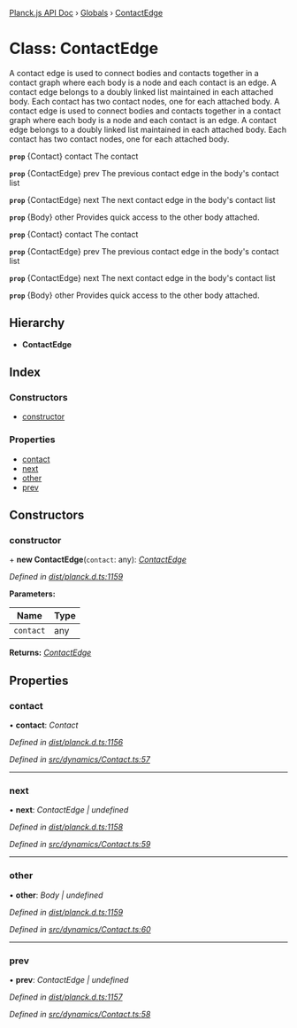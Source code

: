 [Planck.js API Doc](../README.md) › [Globals](../globals.md) › [ContactEdge](contactedge.md)

# Class: ContactEdge

A contact edge is used to connect bodies and contacts together in a contact
graph where each body is a node and each contact is an edge. A contact edge
belongs to a doubly linked list maintained in each attached body. Each
contact has two contact nodes, one for each attached body.
A contact edge is used to connect bodies and contacts together in a contact
graph where each body is a node and each contact is an edge. A contact edge
belongs to a doubly linked list maintained in each attached body. Each
contact has two contact nodes, one for each attached body.

**`prop`** {Contact} contact The contact

**`prop`** {ContactEdge} prev The previous contact edge in the body's contact list

**`prop`** {ContactEdge} next The next contact edge in the body's contact list

**`prop`** {Body} other Provides quick access to the other body attached.

**`prop`** {Contact} contact The contact

**`prop`** {ContactEdge} prev The previous contact edge in the body's contact list

**`prop`** {ContactEdge} next The next contact edge in the body's contact list

**`prop`** {Body} other Provides quick access to the other body attached.

## Hierarchy

* **ContactEdge**

## Index

### Constructors

* [constructor](contactedge.md#constructor)

### Properties

* [contact](contactedge.md#contact)
* [next](contactedge.md#next)
* [other](contactedge.md#other)
* [prev](contactedge.md#prev)

## Constructors

###  constructor

\+ **new ContactEdge**(`contact`: any): *[ContactEdge](contactedge.md)*

*Defined in [dist/planck.d.ts:1159](https://github.com/shakiba/planck.js/blob/3ede11b/dist/planck.d.ts#L1159)*

**Parameters:**

Name | Type |
------ | ------ |
`contact` | any |

**Returns:** *[ContactEdge](contactedge.md)*

## Properties

###  contact

• **contact**: *Contact*

*Defined in [dist/planck.d.ts:1156](https://github.com/shakiba/planck.js/blob/3ede11b/dist/planck.d.ts#L1156)*

*Defined in [src/dynamics/Contact.ts:57](https://github.com/shakiba/planck.js/blob/3ede11b/src/dynamics/Contact.ts#L57)*

___

###  next

• **next**: *ContactEdge | undefined*

*Defined in [dist/planck.d.ts:1158](https://github.com/shakiba/planck.js/blob/3ede11b/dist/planck.d.ts#L1158)*

*Defined in [src/dynamics/Contact.ts:59](https://github.com/shakiba/planck.js/blob/3ede11b/src/dynamics/Contact.ts#L59)*

___

###  other

• **other**: *Body | undefined*

*Defined in [dist/planck.d.ts:1159](https://github.com/shakiba/planck.js/blob/3ede11b/dist/planck.d.ts#L1159)*

*Defined in [src/dynamics/Contact.ts:60](https://github.com/shakiba/planck.js/blob/3ede11b/src/dynamics/Contact.ts#L60)*

___

###  prev

• **prev**: *ContactEdge | undefined*

*Defined in [dist/planck.d.ts:1157](https://github.com/shakiba/planck.js/blob/3ede11b/dist/planck.d.ts#L1157)*

*Defined in [src/dynamics/Contact.ts:58](https://github.com/shakiba/planck.js/blob/3ede11b/src/dynamics/Contact.ts#L58)*
